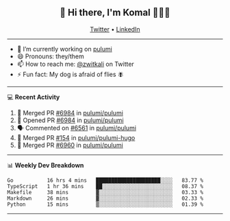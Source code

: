 <h2 align="center"> 👋 Hi there, I'm Komal 🧑🏾‍💻 </h2>
<p align="center">
    <a href="https://twitter.com/zwitkali">Twitter</a> •
    <a href="https://www.linkedin.com/in/komal-ali/">LinkedIn</a>
</p>

--------

- 🔭 I’m currently working on [pulumi](https://github.com/pulumi/pulumi)
- 😄 Pronouns: they/them
- 📫 How to reach me: [@zwitkali](https://twitter.com/zwitkali) on Twitter
- ⚡ Fun fact: My dog is afraid of flies 🪰

--------
💻 **Recent Activity**

<!--START_SECTION:activity-->
1. 🎉 Merged PR [#6984](https://github.com/pulumi/pulumi/pull/6984) in [pulumi/pulumi](https://github.com/pulumi/pulumi)
2. 💪 Opened PR [#6984](https://github.com/pulumi/pulumi/pull/6984) in [pulumi/pulumi](https://github.com/pulumi/pulumi)
3. 🗣 Commented on [#6561](https://github.com/pulumi/pulumi/issues/6561) in [pulumi/pulumi](https://github.com/pulumi/pulumi)
4. 🎉 Merged PR [#154](https://github.com/pulumi/pulumi-hugo/pull/154) in [pulumi/pulumi-hugo](https://github.com/pulumi/pulumi-hugo)
5. 🎉 Merged PR [#6960](https://github.com/pulumi/pulumi/pull/6960) in [pulumi/pulumi](https://github.com/pulumi/pulumi)
<!--END_SECTION:activity-->

--------

📊 **Weekly Dev Breakdown**
<!--START_SECTION:waka-->
```text
Go           16 hrs 4 mins   █████████████████████░░░░   83.77 % 
TypeScript   1 hr 36 mins    ██░░░░░░░░░░░░░░░░░░░░░░░   08.37 % 
Makefile     38 mins         ▓░░░░░░░░░░░░░░░░░░░░░░░░   03.33 % 
Markdown     26 mins         ▓░░░░░░░░░░░░░░░░░░░░░░░░   02.33 % 
Python       15 mins         ▒░░░░░░░░░░░░░░░░░░░░░░░░   01.39 % 
```
<!--END_SECTION:waka-->

--------